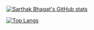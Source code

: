 [![Sarthak Bhagat's GitHub stats](https://github-readme-stats-git-masterrstaa-rickstaa.vercel.app/api?username=sarthak268&count_private=true&show_icons=true&theme=onedark)](https://github.com/sarthak268/github-readme-stats)

  
[![Top Langs](https://github-readme-stats-git-masterrstaa-rickstaa.vercel.app/api/top-langs/?username=sarthak268&layout=compact)](https://github.com/sarthak268/github-readme-stats)

